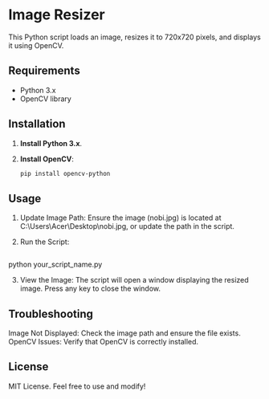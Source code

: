 # Image Resizer

This Python script loads an image, resizes it to 720x720 pixels, and displays it using OpenCV.

## Requirements

- Python 3.x
- OpenCV library

## Installation

1. **Install Python 3.x**.
2. **Install OpenCV**:

   ```bash
   pip install opencv-python

## Usage

1. Update Image Path: Ensure the image (nobi.jpg) is located at C:\\Users\\Acer\\Desktop\\nobi.jpg, or update the path in the script.

2. Run the Script:

   ```bash
  python your_script_name.py

3. View the Image: The script will open a window displaying the resized image. Press any key to close the window.

## Troubleshooting

Image Not Displayed: Check the image path and ensure the file exists.
OpenCV Issues: Verify that OpenCV is correctly installed.

## License
MIT License. Feel free to use and modify!
